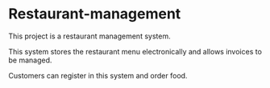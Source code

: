 # Restaurant-management
This project is a restaurant management system.

This system stores the restaurant menu electronically and allows invoices to be managed.

Customers can register in this system and order food.
